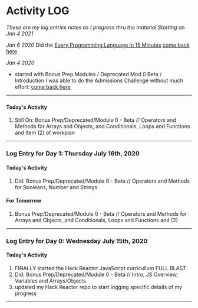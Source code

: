 # Activity LOG

*These are my log entries notes as I progress thru the material*
*Starting on Jan 4 2021*


*Jan 6 2020*
Did the [Every Programming Language in 15 Minutes](https://youtu.be/duhDovqHbEs)
[come back here](https://learn-2.galvanize.com/cohorts/1570/blocks/74/content_files/JS_Overview/lesson.md)


*Jan 4 2020*
- started with Bonus Prep Modules / Deprecated Mod 0 Beta / Introduction
I was able to do the Admissions Challenge without much effort:
[come back here](https://learn-2.galvanize.com/cohorts/1570/blocks/74/content_files/Introduction/checkpoint.md)





----------------------------------------------------------------

### 
#### **Today's Activity** 
1. Still On: Bonus Prep/Deprecated/Module 0 - Beta // Operators and Methods for Arrays and Objects, and Conditionals, Loops and Functions and Item (2) of workplan

----------------------------------------------------------------

### Log Entry for Day 1: Thursday July 16th, 2020
#### **Today's Activity** 
1. Did: Bonus Prep/Deprecated/Module 0 - Beta // Operators and Methods for Booleans, Number and Strings  

#### **For Tomorrow**
1. Bonus Prep/Deprecated/Module 0 - Beta // Operators and Methods for Arrays and Objects, and Conditionals, Loops and Functions and (2)

----------------------------------------------------------------

### Log Entry for Day 0: Wednesday July 15th, 2020
#### **Today's Activity** 
1. FINALLY started the Hack Reactor JavaScript curricullum FULL BLAST 
2. Did: Bonus Prep/Deprecated/Module 0 - Beta // Intro, JS Overview, Variables and Arrays/Objects 
3. updated my Hack Reactor repo to start logging specific details of my progress

----------------------------------------------------------------




